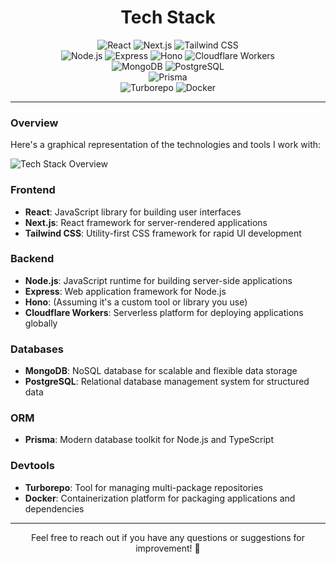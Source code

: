 <h1 align="center">Tech Stack</h1>

<p align="center">
  <img src="https://img.shields.io/badge/Frontend-React-61DAFB?style=for-the-badge&logo=react" alt="React">
  <img src="https://img.shields.io/badge/Frontend-Next.js-000000?style=for-the-badge&logo=next.js" alt="Next.js">
  <img src="https://img.shields.io/badge/Frontend-Tailwind_CSS-38B2AC?style=for-the-badge&logo=tailwind-css" alt="Tailwind CSS">
  <br>
  <img src="https://img.shields.io/badge/Backend-Node.js-339933?style=for-the-badge&logo=node.js" alt="Node.js">
  <img src="https://img.shields.io/badge/Backend-Express-000000?style=for-the-badge&logo=express" alt="Express">
  <img src="https://img.shields.io/badge/Backend-Hono-ff6600?style=for-the-badge" alt="Hono">
  <img src="https://img.shields.io/badge/Backend-Cloudflare_Workers-f38020?style=for-the-badge&logo=cloudflare" alt="Cloudflare Workers">
  <br>
  <img src="https://img.shields.io/badge/Databases-MongoDB-47A248?style=for-the-badge&logo=mongodb" alt="MongoDB">
  <img src="https://img.shields.io/badge/Databases-PostgreSQL-336791?style=for-the-badge&logo=postgresql" alt="PostgreSQL">
  <br>
  <img src="https://img.shields.io/badge/ORM-Prisma-2D3748?style=for-the-badge&logo=prisma" alt="Prisma">
  <br>
  <img src="https://img.shields.io/badge/Devtools-Turborepo-00B0D8?style=for-the-badge" alt="Turborepo">
  <img src="https://img.shields.io/badge/Devtools-Docker-2496ED?style=for-the-badge&logo=docker" alt="Docker">
</p>

---

### Overview

Here's a graphical representation of the technologies and tools I work with:

![Tech Stack Overview](tech_stack_overview.png)

### Frontend

- **React**: JavaScript library for building user interfaces
- **Next.js**: React framework for server-rendered applications
- **Tailwind CSS**: Utility-first CSS framework for rapid UI development

### Backend

- **Node.js**: JavaScript runtime for building server-side applications
- **Express**: Web application framework for Node.js
- **Hono**: (Assuming it's a custom tool or library you use)
- **Cloudflare Workers**: Serverless platform for deploying applications globally

### Databases

- **MongoDB**: NoSQL database for scalable and flexible data storage
- **PostgreSQL**: Relational database management system for structured data

### ORM

- **Prisma**: Modern database toolkit for Node.js and TypeScript

### Devtools

- **Turborepo**: Tool for managing multi-package repositories
- **Docker**: Containerization platform for packaging applications and dependencies

---

<p align="center">
  Feel free to reach out if you have any questions or suggestions for improvement! 🚀
</p>
